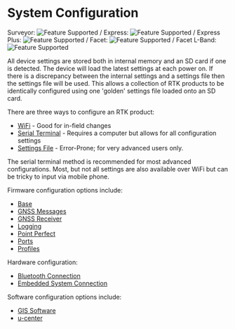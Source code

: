 # System Configuration

Surveyor: ![Feature Supported](https://raw.githubusercontent.com/sparkfun/SparkFun_RTK_Firmware/main/docs/img/GreenDot.png) / Express: ![Feature Supported](https://raw.githubusercontent.com/sparkfun/SparkFun_RTK_Firmware/main/docs/img/GreenDot.png) / Express Plus: ![Feature Supported](https://raw.githubusercontent.com/sparkfun/SparkFun_RTK_Firmware/main/docs/img/GreenDot.png) / Facet: ![Feature Supported](https://raw.githubusercontent.com/sparkfun/SparkFun_RTK_Firmware/main/docs/img/GreenDot.png) / Facet L-Band: ![Feature Supported](https://raw.githubusercontent.com/sparkfun/SparkFun_RTK_Firmware/main/docs/img/GreenDot.png)

All device settings are stored both in internal memory and an SD card if one is detected. The device will load the latest settings at each power on. If there is a discrepancy between the internal settings and a settings file then the settings file will be used. This allows a collection of RTK products to be identically configured using one 'golden' settings file loaded onto an SD card.

There are three ways to configure an RTK product:

* [WiFi](https://sparkfun.github.io/SparkFun_RTK_Firmware/configure_with_wifi/) - Good for in-field changes
* [Serial Terminal](https://sparkfun.github.io/SparkFun_RTK_Firmware/configure_with_serial/) - Requires a computer but allows for all configuration settings
* [Settings File](https://sparkfun.github.io/SparkFun_RTK_Firmware/configure_with_settings_file/) - Error-Prone; for very advanced users only.

The serial terminal method is recommended for most advanced configurations. Most, but not all settings are also available over WiFi but can be tricky to input via mobile phone.

Firmware configuration options include:

* [Base](https://sparkfun.github.io/SparkFun_RTK_Firmware/configure_base/)
* [GNSS Messages](https://sparkfun.github.io/SparkFun_RTK_Firmware/configure_messages/)
* [GNSS Receiver](https://sparkfun.github.io/SparkFun_RTK_Firmware/configure_gnss/)
* [Logging](https://sparkfun.github.io/SparkFun_RTK_Firmware/configure_data_logging/)
* [Point Perfect](https://sparkfun.github.io/SparkFun_RTK_Firmware/configure_pointperfect/)
* [Ports](https://sparkfun.github.io/SparkFun_RTK_Firmware/configure_ports/)
* [Profiles](https://sparkfun.github.io/SparkFun_RTK_Firmware/configure_profiles/)

Hardware configuration:
* [Bluetooth Connection](https://sparkfun.github.io/SparkFun_RTK_Firmware/connecting_bluetooth/)
* [Embedded System Connection](https://sparkfun.github.io/SparkFun_RTK_Firmware/embeddedsystem_connection/)

Software configuration options include:
* [GIS Software](https://sparkfun.github.io/SparkFun_RTK_Firmware/gis_software/)
* [u-center](https://sparkfun.github.io/SparkFun_RTK_Firmware/configure_ucenter/)
